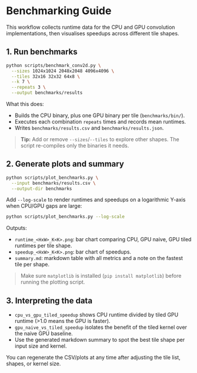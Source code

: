 # Benchmarking Guide

This workflow collects runtime data for the CPU and GPU convolution implementations, then visualises speedups across different tile shapes.

## 1. Run benchmarks

```bash
python scripts/benchmark_conv2d.py \
  --sizes 1024x1024 2048x2048 4096x4096 \
  --tiles 32x16 32x32 64x8 \
  --k 7 \
  --repeats 3 \
  --output benchmarks/results
```

What this does:

- Builds the CPU binary, plus one GPU binary per tile (`benchmarks/bin/`).
- Executes each combination `repeats` times and records mean runtimes.
- Writes `benchmarks/results.csv` and `benchmarks/results.json`.

> **Tip:** Add or remove `--sizes`/`--tiles` to explore other shapes. The script re-compiles only the binaries it needs.

## 2. Generate plots and summary

```bash
python scripts/plot_benchmarks.py \
  --input benchmarks/results.csv \
  --output-dir benchmarks
```

Add `--log-scale` to render runtimes and speedups on a logarithmic Y-axis when CPU/GPU gaps are large:

```bash
python scripts/plot_benchmarks.py --log-scale
```

Outputs:

- `runtime_<HxW>_K<K>.png`: bar chart comparing CPU, GPU naive, GPU tiled runtimes per tile shape.
- `speedup_<HxW>_K<K>.png`: bar chart of speedups.
- `summary.md`: markdown table with all metrics and a note on the fastest tile per shape.

> Make sure `matplotlib` is installed (`pip install matplotlib`) before running the plotting script.

## 3. Interpreting the data

- `cpu_vs_gpu_tiled_speedup` shows CPU runtime divided by tiled GPU runtime (>1.0 means the GPU is faster).
- `gpu_naive_vs_tiled_speedup` isolates the benefit of the tiled kernel over the naive GPU baseline.
- Use the generated markdown summary to spot the best tile shape per input size and kernel.

You can regenerate the CSV/plots at any time after adjusting the tile list, shapes, or kernel size.

